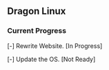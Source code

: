 ## Dragon Linux
### Current Progress

[-] Rewrite Website. [In Progress]

[-] Update the OS. [Not Ready]
